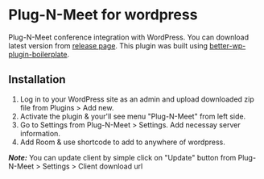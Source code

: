 # Plug-N-Meet for wordpress

Plug-N-Meet conference integration with WordPress. You can download latest version from [release page](https://github.com/mynaparrot/plugNmeet-WordPress/releases). This plugin was built using [better-wp-plugin-boilerplate](https://github.com/mynaparrot/plugNmeet-WordPress/releases).

## Installation

1. Log in to your WordPress site as an admin and upload downloaded zip file from Plugins > Add new.
2. Activate the plugin & your'll see menu "Plug-N-Meet" from left side.
3. Go to Settings from Plug-N-Meet > Settings. Add necessay server information.
4. Add Room & use shortcode to add to anywhere of wordpress.

***Note:*** You can update client by simple click on "Update" button from Plug-N-Meet > Settings > Client download url
